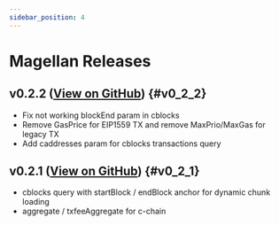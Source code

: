 ```yaml
---
sidebar_position: 4
---
```


# Magellan Releases

## v0.2.2 ([View on GitHub](https://github.com/chain4travel/magellan/releases/tag/v0.2.2)) {#v0_2_2}

- Fix not working blockEnd param in cblocks
- Remove GasPrice for EIP1559 TX and remove MaxPrio/MaxGas for legacy TX
- Add caddresses param for cblocks transactions query

## v0.2.1 ([View on GitHub](https://github.com/chain4travel/magellan/releases/tag/v0.2.1)) {#v0_2_1}

- cblocks query with startBlock / endBlock anchor for dynamic chunk loading
- aggregate / txfeeAggregate for c-chain

